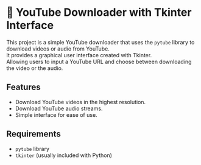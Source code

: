 # 🎥 YouTube Downloader with Tkinter Interface

This project is a simple YouTube downloader that uses the `pytube` library to download videos or audio from YouTube. \
It provides a graphical user interface created with Tkinter. \
Allowing users to input a YouTube URL and choose between downloading the video or the audio.

## Features

- Download YouTube videos in the highest resolution.
- Download YouTube audio streams.
- Simple interface for ease of use.

## Requirements

- `pytube` library
- `tkinter` (usually included with Python)
